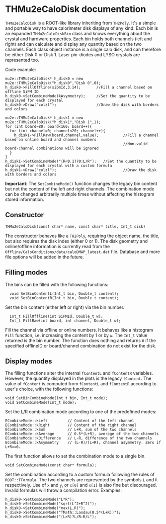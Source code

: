 # THMu2eCaloDisk documentation

`THMu2eCaloDisk` is a ROOT-like library inheriting from `TH2Poly`.
It's a simple and portable way to have calorimeter disk displays of any kind.
Each bin is an expanded `THMu2eCaloDiskBin` class and knows everything about the crystal and hardware properties.
Each bin holds both channels (left and right) and can calculate and display any quantity based on the two channels.
Each class object instance is a single calo disk, and can therefore be either Disk 0 or Disk 1.
Laser pin-diodes and LYSO crystals are represented too.

Code example:
```
mu2e::THMu2eCaloDisk* h_disk0 = new mu2e::THMu2eCaloDisk("h_disk0","Disk 0",0);
h_disk0->FillOffline(sipmId,3.14);       //Fill a channel based on offline SiPM ID
h_disk0->SetCombineMode(kAsymmetry);     //Set the quantity to be displayed for each crystal
h_disk0->Draw("colzl");                  //Draw the disk with borders and colors

mu2e::THMu2eCaloDisk* h_disk1 = new mu2e::THMu2eCaloDisk("h_disk1","Disk 1",1);
for (int board=80; board<160; board++){
  for (int channel=0; channel<20; channel++){
    h_disk1->FillRaw(board,channel,value);           //Fill a channel based on online board and channel numbers
                                                     //Non-valid board-channel combinations will be ignored
  }
}
h_disk1->SetCombineMode("(R<0.1)?0:L/R");   //Set the quantity to be displayed for each crystal with a custom formula
h_disk1->Draw("colzl");                              //Draw the disk with borders and colors
```

**Important**: The `SetCombineMode()` function changes the legacy bin content but not the content of the left and right channels.
The combination mode can be changed arbitrarily multiple times without affecting the histogram stored information.

## Constructor

```
THMu2eCaloDisk(const char* name, const char* title, Int_t disk)
```

The constructor behaves like a `TH2Poly`, requiring the object name, the title, but also requires the disk index (either 0 or 1).
The disk geometry and online/offline information is currently read from the `Offline/CaloConditions/data/caloDMAP_latest.dat` file.
Database and more file options will be added in the future.

## Filling modes

The bins can be filled with the following functions:

```
  void SetBinContentL(Int_t bin, Double_t content);
  void SetBinContentR(Int_t bin, Double_t content);
```
Set the bin content (either left or right) via the bin number.

```
  Int_t FillOffline(int SiPMId, Double_t w);
  Int_t FillRaw(int board, int channel, Double_t w);
```
Fill the channel via offline or online numbers.
It behaves like a histogram `Fill` function, i.e. increasing the content by 1 or by `w`.
The `Int_t` value returned is the bin number.
The function does nothing and returns `0` if the specified offlineID or board/channel combination do not exist for the disk.

## Display modes

The filling functions alter the internal `fContentL` and `fContentR` variables.
However, the quantity displayed in the plots is the legacy `fContent`.
The value of `fContent` is computed from `fContentL` and `fContentR` according to user's choice, with the following functions:

```
void SetBinCombineMode(Int_t bin, Int_t mode);
void SetCombineMode(Int_t mode);
```
Set the L/R combination mode according to one of the predefined modes:
```
ECombineMode::kLeft         // Content of the left channel
ECombineMode::kRight        // Content of the right channel
ECombineMode::kSum          // L+R, sum of the two channels
ECombineMode::kAverage      // 0.5*(L+R), average of the two channels
ECombineMode::kDifference   // L-R, difference of the two channels
ECombineMode::kAsymmetry    // (L-R)/(L+R), channel asymmetry. Zero if L+R==0.
```
The first function allows to set the combination mode to a single bin.

```
void SetCombineMode(const char* formula);
```
Set the combination according to a custom formula following the rules of `ROOT::TFormula`.
The two channels are represented by the symbols `L` and `R` respectively.
Use of `x` and `y`, or `x[0]` and `x[1]` is also fine but discouraged.
Invalid formulas will throw a compilation error.
Examples:
```
h_disk0->SetCombineMode("L*R");
h_disk0->SetCombineMode("sqrt(L^2+R^2)");
h_disk0->SetCombineMode("max(L,R)");
h_disk0->SetCombineMode("TMath::Landau(0.5*(L+R))");
h_disk0->SetCombineMode("(L>R)?L/R:R/L");
```

